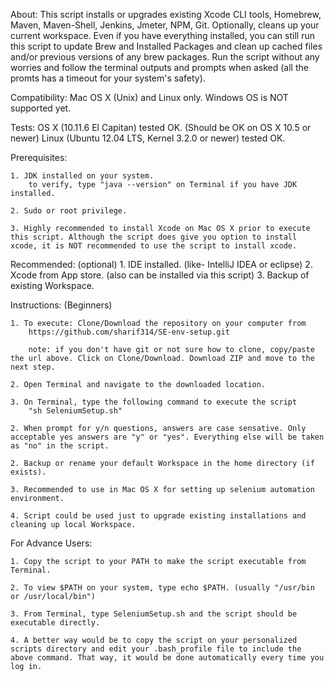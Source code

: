About:
	This script installs or upgrades existing Xcode CLI tools, Homebrew, Maven, Maven-Shell, Jenkins, Jmeter, NPM, Git. Optionally, cleans up your current workspace. Even if you have everything installed, you can still run this script to update Brew and Installed Packages and clean up cached files and/or previous versions of any brew packages. Run the script without any worries and follow the terminal outputs and prompts when asked (all the promts has a timeout for your system's safety).


Compatibility: Mac OS X (Unix) and Linux only. Windows OS is NOT supported yet. 

Tests:
		OS X (10.11.6 El Capitan) tested OK. (Should be OK on OS X 10.5 or newer)
		Linux (Ubuntu 12.04 LTS, Kernel 3.2.0 or newer) tested OK.


Prerequisites:

	1. JDK installed on your system.
		to verify, type "java --version" on Terminal if you have JDK installed.
		
	2. Sudo or root privilege.

	3. Highly recommended to install Xcode on Mac OS X prior to execute this script. Although the script does give you option to install xcode, it is NOT recommended to use the script to install xcode. 

Recommended: (optional)
	1. IDE installed. (like- IntelliJ IDEA or eclipse)
	2. Xcode from App store. (also can be installed via this script)
	3. Backup of existing Workspace.

Instructions: (Beginners)

	1. To execute: Clone/Download the repository on your computer from 
		https://github.com/sharif314/SE-env-setup.git

		note: if you don't have git or not sure how to clone, copy/paste the url above. Click on Clone/Download. Download ZIP and move to the next step. 

	2. Open Terminal and navigate to the downloaded location.

	3. On Terminal, type the following command to execute the script
		"sh SeleniumSetup.sh"

	2. When prompt for y/n questions, answers are case sensative. Only acceptable yes answers are "y" or "yes". Everything else will be taken as "no" in the script. 

	2. Backup or rename your default Workspace in the home directory (if exists).

	3. Recommended to use in Mac OS X for setting up selenium automation environment.

	4. Script could be used just to upgrade existing installations and cleaning up local Workspace. 


For Advance Users:

	1. Copy the script to your PATH to make the script executable from Terminal. 

	2. To view $PATH on your system, type echo $PATH. (usually "/usr/bin or /usr/local/bin")

	3. From Terminal, type SeleniumSetup.sh and the script should be executable directly. 

	4. A better way would be to copy the script on your personalized scripts directory and edit your .bash_profile file to include the above command. That way, it would be done automatically every time you log in.
